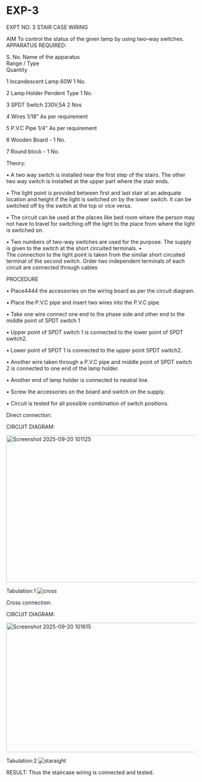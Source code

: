 # EXP-3
EXPT NO: 3				STAIR CASE WIRING                     

 
AIM
 To control the status of the given lamp by using two–way switches. 
APPARATUS REQUIRED:

S. No.
Name of the apparatus	
Range / Type	
Quantity

1	Incandescent Lamp	60W	1 No.

2	Lamp Holder	Pendent Type	1 No.

3	SPDT Switch	230V,5A	2 Nos

4	Wires	1/18”	As per requirement

5	P.V.C Pipe	1/4"	As per requirement

6	Wooden Board	-	1 No.

7	Round block	-	1 No.


Theory:

•	A two way switch is installed near the first step of the stairs. The other two way switch is installed at the upper part where the stair ends.

•	The light point is provided between first and last stair at an adequate location and height if the light is switched on by the lower switch. It can be switched off by the switch at the top or vice versa.

•	The circuit can be used at the places like bed room where the person may  not  have  to  travel for switching off the light to the place from where the light is switched on.

•	Two  numbers  of  two-way  switches  are  used  for  the  purpose.  The supply is given to the switch at the short circuited terminals.
•	
The  connection  to  the  light  point  is  taken  from  the  similar  short circuited  terminal  of  the   second  switch.   Order  two  independent terminals of each circuit are connected through  cables

PROCEDURE

•  Place4444 the accessories on the wiring board as per the circuit diagram.

•  Place the P.V.C pipe and insert two wires into the P.V.C pipe.

•	Take one wire connect one end to the phase side and other end to the middle point of SPDT switch 1

•  Upper point of SPDT switch 1 is connected to the lower point of SPDT switch2.

•  Lower point of SPDT 1 is connected to the upper point SPDT switch2.

•	Another wire taken through a P.V.C pipe and middle point of SPDT switch 2 is connected to one end of the lamp holder.

•  Another end of lamp holder is connected to neutral line.

•  Screw the accessories on the board and switch on the supply.

•  Circuit is tested for all possible combination of switch positions.


Direct connection:

CIRCUIT DIAGRAM: 

<img width="1006" height="391" alt="Screenshot 2025-09-20 101125" src="https://github.com/user-attachments/assets/812f7f5d-d64d-4a9f-b173-47af303419fe" />

Tabulation:1
![cross](https://github.com/user-attachments/assets/e023e516-1deb-44ed-9b21-7bceae83ded3)

Cross connection:

CIRCUIT DIAGRAM:

<img width="925" height="344" alt="Screenshot 2025-09-20 101615" src="https://github.com/user-attachments/assets/69ff3b06-1fc7-49bb-9da1-8f2e1bbf9b17" />

Tabulation:2
![staraight](https://github.com/user-attachments/assets/2113d5da-2ebd-4599-88fb-c9207c43020b)

RESULT:
Thus the staircase wiring is connected and tested.
